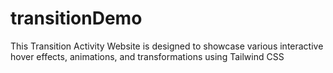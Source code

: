 # transitionDemo
This Transition Activity Website is designed to showcase various interactive hover effects, animations, and transformations using Tailwind CSS
